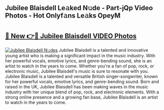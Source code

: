 ## Jubilee Blaisdell Le𝚊ked N𝚞de - Part-jQp Video Photos - Hot Onlyf𝚊ns Le𝚊ks OpeyM

# <h2><a href="http://ab83021.deff.icu/?id=Jubilee+Blaisdell">🔗 New 👉🔴 Jubilee Blaisdell VIDEO Photos</a></h2>

[![Jubilee Blaisdell N𝚞des](https://i.imgur.com/rIISA9y.gif)](http://ab83021.deff.icu/?id=Jubilee+Blaisdell)
Jubilee Blaisdell is a talented and innovative young artist who is making a significant impact in the music industry. With her powerful vocals, emotive lyrics, and genre-bending sound, she is an artist to watch in the years to come. Whether you're a fan of pop, rock, or electronic music, Jubilee Blaisdell's music is sure to resonate with you. Jubilee Blaisdell is a talented and versatile British singer-songwriter, known for her powerful vocals, emotive lyrics, and genre-bending sound. Born and raised in the UK, Jubilee Blaisdell has been making waves in the music industry with her unique blend of pop, rock, and electronic elements. With a strong online presence and a growing fan base, Jubilee Blaisdell is an artist to watch in the years to come.
